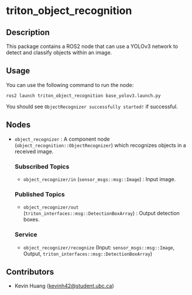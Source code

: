 # triton_object_recognition
## Description

This package contains a ROS2 node that can use a YOLOv3 network to detect and classify objects within an image.

## Usage

You can use the following command to run the node:

    ros2 launch triton_object_recognition base_yolov3.launch.py

You should see `ObjectRecognizer successfully started!` if successful.

## Nodes

- `object_recognizer` : A component node (`object_recognition::ObjectRecognizer`) which recognizes objects in a received image.

    ### Subscribed Topics
    - `object_recognizer/in` (`sensor_msgs::msg::Image`) : Input image.
    
    ### Published Topics
    - `object_recognizer/out` (`triton_interfaces::msg::DetectionBoxArray`) : Output detection boxes.
    
    ### Service
    - `object_recognizer/recognize` (Input: `sensor_msgs::msg::Image`, Output, `triton_interfaces::msg::DetectionBoxArray`)

## Contributors

- Kevin Huang (kevinh42@student.ubc.ca)
